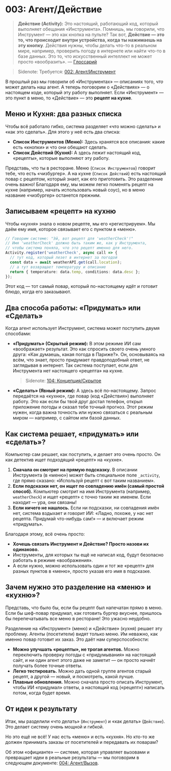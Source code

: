 # 003: Агент/Действие

> **Действие (Activity):** Это настоящий, работающий код, который выполняет обещания «Инструмента». Помнишь, мы говорили, что Инструмент — это как кнопка на пульте? Так вот, **Действие — это то, что происходит внутри устройства, когда ты нажимаешь на эту кнопку**. Действия нужны, чтобы делать что-то в реальном мире, например, проверить погоду в интернете или найти что-то в базе данных. Это то, что искусственный интеллект не может просто «вообразить». — [Глоссарий](./000_glossary.md)

> Sidenote: Требуется: [002: Агент/Инструмент](./002_agent_tool.md)

В прошлый раз мы говорили об «Инструментах» — описаниях того, *что* может делать наш агент. А теперь поговорим о «Действиях» — о настоящем коде, который эту работу выполняет. Если «Инструмент» — это пункт в меню, то «Действие» — это **рецепт на кухне**.

## Меню и Кухня: два разных списка

Чтобы всё работало гибко, система разделяет «что можно сделать» и «как это сделать». Для этого у неё есть два списка:

- **Список Инструментов (Меню):** Здесь хранятся все описания: какие есть «кнопки» и что они обещают сделать.
- **Список Действий (Кухня):** А здесь лежит настоящий код, «рецепты», которые выполняют эту работу.

Представь, что ты в ресторане. Меню (`Список Инструментов`) говорит тебе, что есть «чизбургер». А на кухне (`Список Действий`) есть настоящий повар с рецептом, который знает, как его приготовить. Это разделение очень важно! Благодаря ему, мы можем легко поменять рецепт на кухне (например, начать использовать новый соус), но в меню название «чизбургер» останется прежним.

## Записываем «рецепт» на кухню

Чтобы «кухня» знала о новом рецепте, мы его «регистрируем». Мы даём ему имя, которое связывает его с пунктом в «меню».

```typescript
// Говорим системе: "Эй, вот рецепт для 'weatherCheck'!"
// Имя 'weatherCheck' должно быть таким же, как у Инструмента,
// чтобы система поняла, что это рецепт именно для него.
Activity.register('weatherCheck', async call => {
  // тут код, который лезет в интернет за погодой
  const data = await weatherAPI.get(call.location);
  // а тут возвращает температуру и описание
  return { temperature: data.temp, conditions: data.desc };
});
```

Этот код — тот самый повар, который по-настоящему идёт и готовит блюдо, когда его заказывают.

## Два способа работы: «Придумать» или «Сделать»

Когда агент использует Инструмент, система может поступить двумя способами:

- **«Придумать» (Скрытый режим):** В этом режиме ИИ сам «воображает» результат. Это как спросить своего очень умного друга: «Как думаешь, какая погода в Париже?». Он, основываясь на всём, что знает, просто придумает правдоподобный ответ, не заглядывая в интернет. Так система поступает, если для Инструмента нет настоящего «рецепта» на кухне.
  > Sidenote: [104: Концепция/Скрытое](./104_concept_latent.md)
- **«Сделать» (Явный режим):** А здесь всё по-настоящему. Запрос передаётся на «кухню», где повар (код «Действия») выполняет работу. Это как если бы твой друг достал телефон, открыл приложение погоды и сказал тебе точный прогноз. Этот режим нужен, когда важна точность или нужно связаться с реальным миром — например, с сайтом или базой данных.

## Как система решает, «придумать» или «сделать»?

Компьютер сам решает, как поступить, и делает это очень просто. Он как детектив ищет подходящий «рецепт» на «кухне».

1.  **Сначала он смотрит на прямую подсказку.** В описании Инструмента (в «меню») может быть специальное поле `_activity`, где прямо сказано: «Используй рецепт с вот таким названием».
2.  **Если подсказки нет, он ищет по совпадению имён (самый простой способ).** Компьютер смотрит на имя Инструмента (например, `weatherCheck`) и ищет «рецепт» с точно таким же именем. Если находит — ура, они связаны!
3.  **Если ничего не нашлось.** Если ни подсказки, ни совпадения имён нет, система вздыхает и говорит ИИ: «Ладно, похоже, у нас нет рецепта. Придумай что-нибудь сам!» — и включает режим «придумать».

Благодаря этому, всё очень просто:

- **Хочешь связать Инструмент и Действие? Просто назови их одинаково.**
- Инструменты, для которых ты ещё не написал код, будут безопасно работать в режиме «воображения».
- А если нужно, можно использовать один и тот же «рецепт» для разных пунктов в «меню», просто указав его имя в подсказке.

## Зачем нужно это разделение на «меню» и «кухню»?

Представь, что было бы, если бы рецепт был напечатан прямо в меню. Если бы шеф-повар придумал, как готовить бургер вкуснее, пришлось бы перепечатывать все меню в ресторане! Это ужасно неудобно.

Разделение на «Инструмент» (меню) и «Действие» (кухня) решает эту проблему. Агенты (посетители) видят только меню. Им неважно, как именно повар готовит их заказ. Это даёт нам суперспособности:

- **Можно улучшать «рецепты», не трогая агентов.** Можно переключить проверку погоды с «придумывания» на настоящий сайт, и ни один агент этого даже не заметит — он просто начнёт получать более точные ответы.
- **Легко тестировать.** Можно дать одной группе агентов старый рецепт, а другой — новый, и посмотреть, какой лучше.
- **Плавные обновления.** Можно сначала просто описать Инструмент, чтобы ИИ «придумал» ответы, а настоящий код («рецепт») написать потом, когда будет время.

## От идеи к результату

Итак, мы разделили «что делать» (`Инструмент`) и «как делать» (`Действие`). Это делает систему очень мощной и гибкой.

Но это ещё не всё! У нас есть «меню» и есть «кухня». Но кто-то же должен принимать заказы от посетителей и передавать их поварам?

Об этом «официанте» — системе, которая управляет вызовами и превращает идеи в реальные результаты — мы поговорим в следующем документе: [004: Агент/Вызов](./004_agent_call.md).